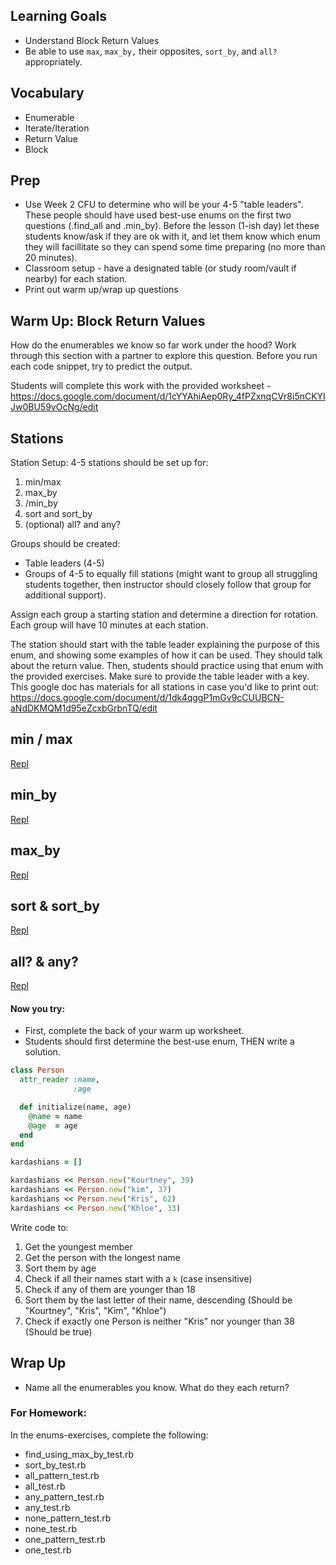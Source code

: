 ## Learning Goals
* Understand Block Return Values
* Be able to use `max`, `max_by,` their opposites, `sort_by`, and `all?` appropriately.

## Vocabulary
* Enumerable
* Iterate/Iteration
* Return Value
* Block

## Prep
- Use Week 2 CFU to determine who will be your 4-5 "table leaders". These people should have used best-use enums on the first two questions (.find_all and .min_by). Before the lesson (1-ish day) let these students know/ask if they are ok with it, and let them know which enum they will facillitate so they can spend some time preparing (no more than 20 minutes).
- Classroom setup - have a designated table (or study room/vault if nearby) for each station.
- Print out warm up/wrap up questions

## Warm Up: Block Return Values

How do the enumerables we know so far work under the hood? Work through this section with a partner to explore this question. Before you run each code snippet, try to predict the output.

Students will complete this work with the provided worksheet - https://docs.google.com/document/d/1cYYAhiAep0Ry_4fPZxnqCVr8i5nCKYIJw0BU59vOcNg/edit

## Stations 

Station Setup: 4-5 stations should be set up for: 
  1. min/max
  2. max_by
  3. /min_by
  4. sort and sort_by
  5. (optional) all? and any?
  
Groups should be created:
  - Table leaders (4-5)
  - Groups of 4-5 to equally fill stations (might want to group all struggling students together, then instructor should closely follow that group for additional support).
  
Assign each group a starting station and determine a direction for rotation. Each group will have 10 minutes at each station. 

The station should start with the table leader explaining the purpose of this enum, and showing some examples of how it can be used. They should talk about the return value. Then, students should practice using that enum with the provided exercises. Make sure to provide the table leader with a key. This google doc has materials for all stations in case you'd like to print out: https://docs.google.com/document/d/1dk4qggP1mGv9cCUUBCN-aNdDKMQM1d95eZcxbGrbnTQ/edit
  
## min / max
[Repl](https://repl.it/@ameseee/min-max) 

## min_by 
[Repl](https://repl.it/@ameseee/minby) 

## max_by
[Repl](https://repl.it/@ameseee/maxby) 

## sort & sort_by
[Repl](https://repl.it/@ameseee/sort-and-sortby) 

## all? & any?
[Repl](https://repl.it/@ameseee/any-and-all) 


#### Now you try:
- First, complete the back of your warm up worksheet. 
- Students should first determine the best-use enum, THEN write a solution.

```ruby
class Person
  attr_reader :name,
              :age

  def initialize(name, age)
    @name = name
    @age  = age
  end
end

kardashians = []

kardashians << Person.new("Kourtney", 39)
kardashians << Person.new("kim", 37)
kardashians << Person.new("Kris", 62)
kardashians << Person.new("Khloe", 33)
```

Write code to:

1. Get the youngest member
2. Get the person with the longest name
3. Sort them by age
4. Check if all their names start with a `k` (case insensitive)
5. Check if any of them are younger than 18
6. Sort them by the last letter of their name, descending (Should be "Kourtney", "Kris", "Kim", "Khloe")
7. Check if exactly one Person is neither "Kris" nor younger than 38 (Should be true)

## Wrap Up

* Name all the enumerables you know. What do they each return?

### For Homework:
In the enums-exercises, complete the following:

* find_using_max_by_test.rb
* sort_by_test.rb
* all_pattern_test.rb
* all_test.rb
* any_pattern_test.rb
* any_test.rb
* none_pattern_test.rb
* none_test.rb
* one_pattern_test.rb
* one_test.rb
